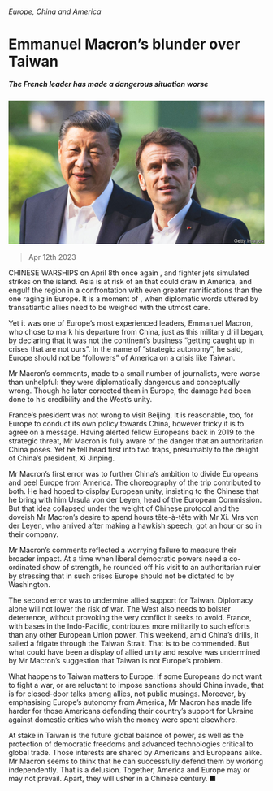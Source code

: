 ###### Europe, China and America

# Emmanuel Macron’s blunder over Taiwan 

##### The French leader has made a dangerous situation worse 

![image](images/20230415_LDP001.jpg) 

> Apr 12th 2023 

CHINESE WARSHIPS on April 8th once again , and fighter jets simulated strikes on the island. Asia is at risk of an  that could draw in America, and engulf the region in a confrontation with even greater ramifications than the one raging in Europe. It is a moment of , when diplomatic words uttered by transatlantic allies need to be weighed with the utmost care. 

Yet it was one of Europe’s most experienced leaders, Emmanuel Macron, who chose to mark his departure from China, just as this military drill began, by declaring that it was not the continent’s business “getting caught up in crises that are not ours”. In the name of “strategic autonomy”, he said, Europe should not be “followers” of America on a crisis like Taiwan. 

Mr Macron’s comments, made to a small number of journalists, were worse than unhelpful: they were diplomatically dangerous and conceptually wrong. Though he later corrected them in Europe, the damage had been done to his credibility and the West’s unity.

France’s president was not wrong to visit Beijing. It is reasonable, too, for Europe to conduct its own policy towards China, however tricky it is to agree on a message. Having alerted fellow Europeans back in 2019 to the strategic threat, Mr Macron is fully aware of the danger that an authoritarian China poses. Yet he fell head first into two traps, presumably to the delight of China’s president, Xi Jinping.

Mr Macron’s first error was to further China’s ambition to divide Europeans and peel Europe from America. The choreography of the trip contributed to both. He had hoped to display European unity, insisting to the Chinese that he bring with him Ursula von der Leyen, head of the European Commission. But that idea collapsed under the weight of Chinese protocol and the doveish Mr Macron’s desire to spend hours tête-à-tête with Mr Xi. Mrs von der Leyen, who arrived after making a hawkish speech, got an hour or so in their company. 

Mr Macron’s comments reflected a worrying failure to measure their broader impact. At a time when liberal democratic powers need a co-ordinated show of strength, he rounded off his visit to an authoritarian ruler by stressing that in such crises Europe should not be dictated to by Washington.

The second error was to undermine allied support for Taiwan. Diplomacy alone will not lower the risk of war. The West also needs to bolster deterrence, without provoking the very conflict it seeks to avoid. France, with bases in the Indo-Pacific, contributes more militarily to such efforts than any other European Union power. This weekend, amid China’s drills, it sailed a frigate through the Taiwan Strait. That is to be commended. But what could have been a display of allied unity and resolve was undermined by Mr Macron’s suggestion that Taiwan is not Europe’s problem.

What happens to Taiwan matters to Europe. If some Europeans do not want to fight a war, or are reluctant to impose sanctions should China invade, that is for closed-door talks among allies, not public musings. Moreover, by emphasising Europe’s autonomy from America, Mr Macron has made life harder for those Americans defending their country’s support for Ukraine against domestic critics who wish the money were spent elsewhere. 

At stake in Taiwan is the future global balance of power, as well as the protection of democratic freedoms and advanced technologies critical to global trade. Those interests are shared by Americans and Europeans alike. Mr Macron seems to think that he can successfully defend them by working independently. That is a delusion. Together, America and Europe may or may not prevail. Apart, they will usher in a Chinese century. ■

